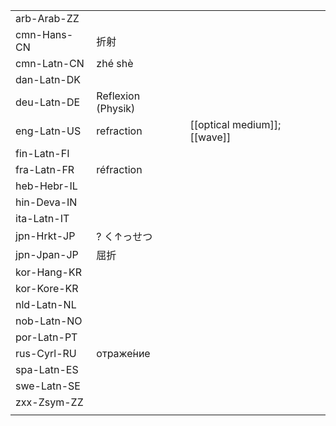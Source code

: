 | | | |
|-|-|-|
| arb-Arab-ZZ |  |  |
| cmn-Hans-CN | 折射 |  |
| cmn-Latn-CN | zhé shè |  |
| dan-Latn-DK |  |  |
| deu-Latn-DE | Reflexion (Physik) |  |
| eng-Latn-US | refraction | [[optical medium]]; [[wave]] |
| fin-Latn-FI |  |  |
| fra-Latn-FR | réfraction |  |
| heb-Hebr-IL |  |  |
| hin-Deva-IN |  |  |
| ita-Latn-IT |  |  |
| jpn-Hrkt-JP | ? く↑っせつ |  |
| jpn-Jpan-JP | 屈折 |  |
| kor-Hang-KR |  |  |
| kor-Kore-KR |  |  |
| nld-Latn-NL |  |  |
| nob-Latn-NO |  |  |
| por-Latn-PT |  |  |
| rus-Cyrl-RU | отраже́ние |  |
| spa-Latn-ES |  |  |
| swe-Latn-SE |  |  |
| zxx-Zsym-ZZ |  |  |
|  |  |  |
